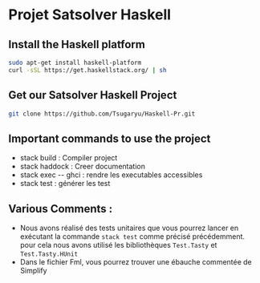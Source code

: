 # Projet Satsolver Haskell
## Install the Haskell platform
```bash
sudo apt-get install haskell-platform
curl -sSL https://get.haskellstack.org/ | sh
```
## Get our Satsolver Haskell Project
```bash
git clone https://github.com/Tsugaryu/Haskell-Pr.git
```
## Important commands to use the project
- stack build : Compiler project
- stack haddock : Creer documentation
- stack exec -- ghci : rendre les executables accessibles
- stack test : générer les test

## Various Comments :
- Nous avons réalisé des tests unitaires que vous pourrez lancer en exécutant la commande `stack test` comme précisé précédemment. pour cela nous avons utilisé les bibliothèques `Test.Tasty` et `Test.Tasty.HUnit`
- Dans le fichier Fml, vous pourrez trouver une ébauche commentée de Simplify

